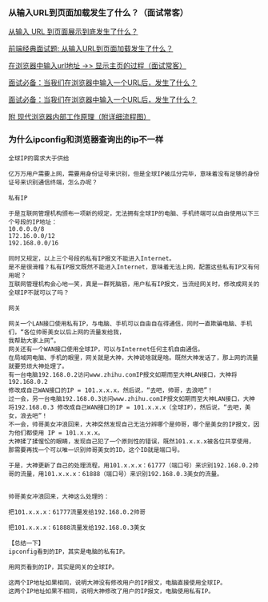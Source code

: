 ### 从输入URL到页面加载发生了什么？（面试常客）

[ 从输入 URL 到页面展示到底发生了什么？](https://mp.weixin.qq.com/s?__biz=MzUzMzk0NDc5Nw==&mid=2247486570&idx=1&sn=ad5cab1a16e5756e1c66f11f5297a6e5&chksm=fa9d0cd8cdea85cecef06f9a64cb190c2b21e567ed37243f9f418a09d359a201465fe1b4c602&mpshare=1&scene=1&srcid=04032oLBdBXfjIlwN1ROHgPz&pass_ticket=Sj1ytt%2Bvj6SmSFv5uejuICDR1WUmfkQC5bC9dnxsRCYAKrkvu8kqRrc8%2BHBWxJfn#rd)

[前端经典面试题: 从输入URL到页面加载发生了什么？](https://segmentfault.com/a/1190000006879700)

[在浏览器中输入url地址 ->> 显示主页的过程（面试常客）](https://github.com/Snailclimb/JavaGuide/blob/master/docs/network/%E8%AE%A1%E7%AE%97%E6%9C%BA%E7%BD%91%E7%BB%9C.md#%E4%BA%94--%E5%9C%A8%E6%B5%8F%E8%A7%88%E5%99%A8%E4%B8%AD%E8%BE%93%E5%85%A5url%E5%9C%B0%E5%9D%80---%E6%98%BE%E7%A4%BA%E4%B8%BB%E9%A1%B5%E7%9A%84%E8%BF%87%E7%A8%8B%E9%9D%A2%E8%AF%95%E5%B8%B8%E5%AE%A2)

[面试必备：当我们在浏览器中输入一个URL后，发生了什么？](https://mp.weixin.qq.com/s?__biz=Mzg5MDAyNjIxOQ==&mid=2247483748&idx=1&sn=aee5764f6652ee77b1daede1d699c49e&chksm=cfe3a0e0f89429f659c792501333dc68d7189598b3e1604ce74b4dcc355df64744d8b8635637&mpshare=1&scene=1&srcid=0508XNNIRUXaq5UYOkOenUO0&pass_ticket=TWicIfLsw7S5hAmznvkFFnDl2T0%2Bb4oyvIMj2SmiC6cVHI9N8DpmMssxRJpDKLLZ#rd)

[面试必备：当我们在浏览器中输入一个URL后，发生了什么？](https://mp.weixin.qq.com/s?__biz=MzUyODk3NjMzMw==&mid=2247483721&idx=1&sn=98e22a3cd9aaea44c4dacb1904ceaa45&chksm=fa6951ebcd1ed8fdc1d29067fd2afbd1ddbd51936236721fa6684a8abadfd94a559deb379580&mpshare=1&scene=1&srcid=05086wFezRiwVKmN1jnHyJ62&pass_ticket=TWicIfLsw7S5hAmznvkFFnDl2T0%2Bb4oyvIMj2SmiC6cVHI9N8DpmMssxRJpDKLLZ#rd)

[附  现代浏览器内部工作原理（附详细流程图）](https://mp.weixin.qq.com/s?__biz=Mzg5NjAzMjI0NQ==&mid=2247484248&idx=1&sn=7cb79595e09d28bd4748b193527f54b3&chksm=c0060fc2f77186d4354d26a240260085db2f74ce42ade6c1d0d6f4685d5ae47f2a8921a7eab3&mpshare=1&scene=1&srcid=0508oCksKGjAYcv9dq4y962g&pass_ticket=TWicIfLsw7S5hAmznvkFFnDl2T0%2Bb4oyvIMj2SmiC6cVHI9N8DpmMssxRJpDKLLZ#rd)

### 为什么ipconfig和浏览器查询出的ip不一样
```
全球IP的需求大于供给

亿万万用户需要上网，需要用身份证号来识别，但是全球IP被瓜分完毕，意味着没有足够的身份证号来识别通信终端，怎么办呢？

私有IP

于是互联网管理机构颁布一项新的规定，无法拥有全球IP的电脑、手机终端可以自由使用以下三个号段的IP地址：
10.0.0.0/8
172.16.0.0/12
192.168.0.0/16

同时又规定，以上三个号段的私有IP报文不能进入Internet。
是不是很滑稽？私有IP报文既然不能进入Internet，意味着无法上网，配置这些私有IP又有何用呢？
互联网管理机构会心地一笑，真是一群死脑筋，用户私有IP报文，当流经网关时，修改成网关的全球IP不就可以了吗？

网关

网关一个LAN接口使用私有IP，与电脑、手机可以自由自在得通信，同时一直欺骗电脑、手机们，“各位帅哥美女以后上网的流量发给我，
我帮助大家上网”。
网关还有一个WAN接口使用全球IP，可以与Internet任何主机自由通信。
在局域网电脑、手机的眼里，网关就是大神，大神说啥就是啥。既然大神发话了，那上网的流量就要劳烦大神处理了。
有一台电脑192.168.0.2访问www.zhihu.comIP报文如期而至大神LAN接口，大神将192.168.0.2 
修改成自己WAN接口的IP = 101.x.x.x，然后说，“去吧，帅哥，去浪吧”！
过一会，另一台电脑192.168.0.3访问www.zhihu.comIP报文如期而至大神LAN接口，大神将192.168.0.3 修改成自己WAN接口的IP = 101.x.x.x（全球IP），然后说，“去吧，美女，浪去吧”！
不一会，帅哥美女冲浪回来，大神突然发现自己无法分辨哪个是帅哥，哪个是美女的IP报文，因为他们都使用 IP = 101.x.x.x。
大神揉了揉惺忪的眼睛，发现自己犯了一个原则性的错误，既然101.x.x.x被各位共享使用，那需要再找一个可以唯一识别帅哥美女的ID，这个ID就是端口号。

于是，大神更新了自己的处理流程，用101.x.x.x：61777（端口号）来识别192.168.0.2帅哥的流量，用101.x.x.x：61888（端口号）来识别192.168.0.3美女的流量。
 

帅哥美女冲浪回来，大神这么处理的：

把101.x.x.x：61777流量发给192.168.0.2帅哥

把101.x.x.x：61888流量发给192.168.0.3美女

【总结一下】
ipconfig看到的IP，其实是电脑的私有IP。

用网页看到的IP，其实是网关的全球IP。 

这两个IP地址如果相同，说明大神没有修改用户的IP报文，电脑直接使用全球IP。
这两个IP地址如果不相同，说明大神修改了用户的IP报文，电脑使用私有IP。
```












